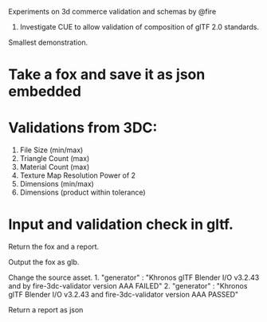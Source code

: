 Experiments on 3d commerce validation and schemas by @fire

1. Investigate CUE to allow validation of composition of glTF 2.0 standards.

Smallest demonstration.

# Take a fox and save it as json embedded

# Validations from 3DC:
   1. File Size (min/max)
   2. Triangle Count (max)
   3. Material Count (max)
   4. Texture Map Resolution Power of 2
   5. Dimensions (min/max)
   6. Dimensions (product within tolerance)
   
# Input and validation check in gltf.

Return the fox and a report. 

Output the fox as glb.

Change the source asset.
            1. "generator" : "Khronos glTF Blender I/O v3.2.43 and by fire-3dc-validator version AAA FAILED" 
            2. "generator" : "Khronos glTF Blender I/O v3.2.43 and fire-3dc-validator version AAA PASSED"

Return a report as json
